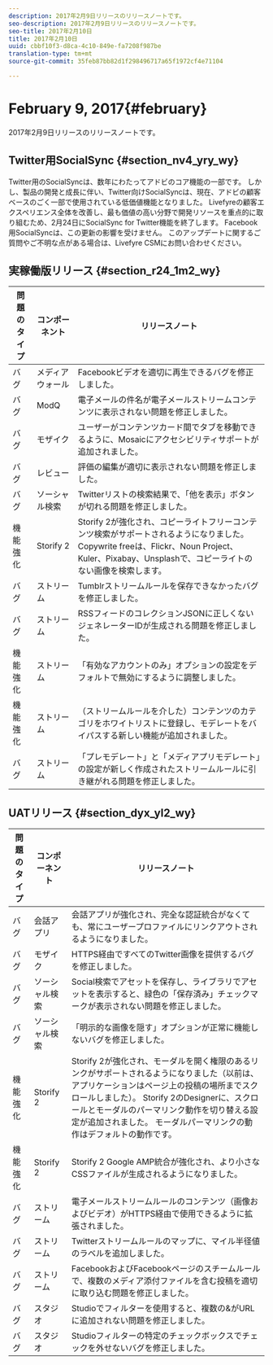 ```yaml
---
description: 2017年2月9日リリースのリリースノートです。
seo-description: 2017年2月9日リリースのリリースノートです。
seo-title: 2017年2月10日
title: 2017年2月10日
uuid: cbbf10f3-d8ca-4c10-849e-fa7208f987be
translation-type: tm+mt
source-git-commit: 35feb87bb82d1f298496717a65f1972cf4e71104

---
```



# February 9, 2017{#february}

2017年2月9日リリースのリリースノートです。

## Twitter用SocialSync {#section_nv4_yry_wy}

Twitter用のSocialSyncは、数年にわたってアドビのコア機能の一部です。 しかし、製品の開発と成長に伴い、Twitter向けSocialSyncは、現在、アドビの顧客ベースのごく一部で使用されている低価値機能となりました。 Livefyreの顧客エクスペリエンス全体を改善し、最も価値の高い分野で開発リソースを重点的に取り組むため、2月24日にSocialSync for Twitter機能を終了します。 Facebook用SocialSyncは、この更新の影響を受けません。 このアップデートに関するご質問やご不明な点がある場合は、Livefyre CSMにお問い合わせください。

## 実稼働版リリース {#section_r24_1m2_wy}

| 問題のタイプ | コンポーネント | リリースノート |
|--- |--- |--- |
| バグ | メディアウォール | Facebookビデオを適切に再生できるバグを修正しました。 |
| バグ | ModQ | 電子メールの件名が電子メールストリームコンテンツに表示されない問題を修正しました。 |
| バグ | モザイク | ユーザーがコンテンツカード間でタブを移動できるように、Mosaicにアクセシビリティサポートが追加されました。 |
| バグ | レビュー | 評価の編集が適切に表示されない問題を修正しました。 |
| バグ | ソーシャル検索 | Twitterリストの検索結果で、「他を表示」ボタンが切れる問題を修正しました。 |
| 機能強化 | Storify 2 | Storify 2が強化され、コピーライトフリーコンテンツ検索がサポートされるようになりました。 Copywrite freeは、Flickr、Noun Project、Kuler、Pixabay、Unsplashで、コピーライトのない画像を検索します。 |
| バグ | ストリーム | Tumblrストリームルールを保存できなかったバグを修正しました。 |
| バグ | ストリーム | RSSフィードのコレクションJSONに正しくないジェネレーターIDが生成される問題を修正しました。 |
| 機能強化 | ストリーム | 「有効なアカウントのみ」オプションの設定をデフォルトで無効にするように調整しました。 |
| 機能強化 | ストリーム | （ストリームルールを介した）コンテンツのカテゴリをホワイトリストに登録し、モデレートをバイパスする新しい機能が追加されました。 |
| バグ | ストリーム | 「プレモデレート」と「メディアプリモデレート」の設定が新しく作成されたストリームルールに引き継がれる問題を修正しました。 |

## UATリリース {#section_dyx_yl2_wy}

| 問題のタイプ | コンポーネント | リリースノート |
|--- |--- |--- |
| バグ | 会話アプリ | 会話アプリが強化され、完全な認証統合がなくても、常にユーザープロファイルにリンクアウトされるようになりました。 |
| バグ | モザイク | HTTPS経由ですべてのTwitter画像を提供するバグを修正しました。 |
| バグ | ソーシャル検索 | Social検索でアセットを保存し、ライブラリでアセットを表示すると、緑色の「保存済み」チェックマークが表示されない問題を修正しました。 |
| バグ | ソーシャル検索 | 「明示的な画像を隠す」オプションが正常に機能しないバグを修正しました。 |
| 機能強化 | Storify 2 | Storify 2が強化され、モーダルを開く権限のあるリンクがサポートされるようになりました（以前は、アプリケーションはページ上の投稿の場所までスクロールしました）。 Storify 2のDesignerに、スクロールとモーダルのパーマリンク動作を切り替える設定が追加されました。 モーダルパーマリンクの動作はデフォルトの動作です。 |
| 機能強化 | Storify 2 | Storify 2 Google AMP統合が強化され、より小さなCSSファイルが生成されるようになりました。 |
| バグ | ストリーム | 電子メールストリームルールのコンテンツ（画像およびビデオ）がHTTPS経由で使用できるように拡張されました。 |
| バグ | ストリーム | Twitterストリームルールのマップに、マイル半径値のラベルを追加しました。 |
| バグ | ストリーム | FacebookおよびFacebookページのスチームルールで、複数のメディア添付ファイルを含む投稿を適切に取り込む問題を修正しました。 |
| バグ | スタジオ | Studioでフィルターを使用すると、複数の&amp;がURLに追加されない問題を修正しました。 |
| バグ | スタジオ | Studioフィルターの特定のチェックボックスでチェックを外せないバグを修正しました。 |

